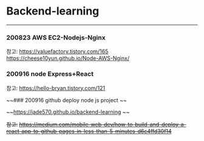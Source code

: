 # Backend-learning

---

### 200823 AWS EC2-Nodejs-Nginx

참고:
https://valuefactory.tistory.com/165  
https://cheese10yun.github.io/Node-AWS-Nginx/

### 200916 node Express+React

참고:
https://hello-bryan.tistory.com/121

~~### 200916 github deploy node js project ~~

~~https://jade570.github.io/backend-learning ~~

~~참고:~~
~~https://medium.com/mobile-web-dev/how-to-build-and-deploy-a-react-app-to-github-pages-in-less-than-5-minutes-d6c4ffd30f14~~
